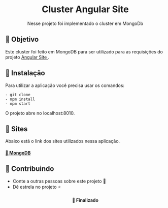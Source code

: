 <h1  align="center">Cluster Angular Site</h1>

<p align="center">Nesse projeto foi implementado o cluster em MongoDb</p>

<h2>🚀 Objetivo</h2>

<p>Este cluster foi feito em MongoDB para ser utilizado para as requisições do projeto <a href="https://github.com/Alneide/angular-site">Angular Site </a> .</p>

<h2>🔧 Instalação</h2>

<p>Para utilizar a aplicação você precisa usar os comandos: </p>

```
- git clone
- npm install
- npm start
```

<p>O projeto abre no localhost:8010. </p>

<h2>🌟 Sites</h2>

<p>Abaixo está o link dos sites utilizados nessa aplicação.</p>

<h4>
    <a href="https://www.mongodb.com/cloud/atlas/register">🔗 MongoDB</a>
</h4>

<h2>🤝 Contribuindo </h2>

* Conte a outras pessoas sobre este projeto 📢
* Dê estrela no projeto ⭐️

<h4 align="center">📌 Finalizado</h4>


